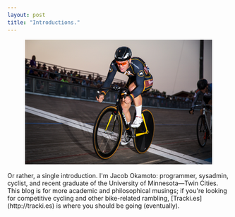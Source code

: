 ```yaml
---
layout: post
title: "Introductions."
---
```


<figure class="article-image">
<img class="fullwidth center" src="/assets/trackphoto.png" />
</figure>
Or rather, a single introduction. I'm Jacob Okamoto: programmer, sysadmin, cyclist, and recent graduate of the University of Minnesota&mdash;Twin Cities. This blog is for more academic and philosophical musings; if you're looking for competitive cycling and other bike-related rambling, [Tracki.es](http://tracki.es) is where you should be going (eventually).